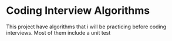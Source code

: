 # Coding Interview Algorithms
This project have algorithms that i will be practicing before coding interviews. Most of them include a unit test